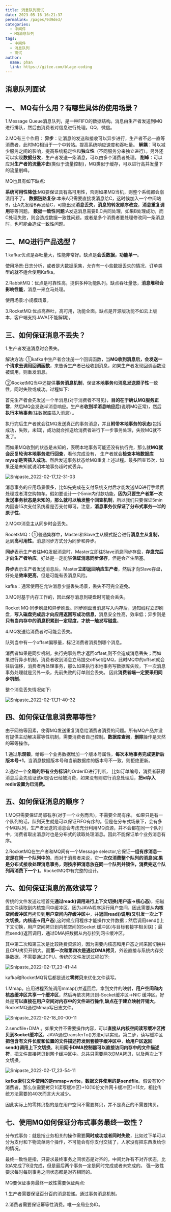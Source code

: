```yaml
---
title: 消息队列面试
date: 2023-05-16 16:21:37
permalink: /pages/9d9de3/
categories:
  - 中间件
  - MQ消息队列
tags:
  - 中间件
  - 消息队列
  - 面试
author: 
  name: phan
  link: https://gitee.com/blage-coding
---
```

## 消息队列面试

## 一、 MQ有什么用？有哪些具体的使用场景？

1.Message Queue消息队列，是一种FIFO的数据结构。消息由生产者发送到MQ进行排队，然后由消费者对信息进行处理。QQ，微信。

2.MQ有三个作用：
**异步**：让消息的发送和接收可以异步进行，生产者不必一直等消费者，此时MQ相当于一个中转站。提高系统响应速度和吞吐量。
**解耦**：可以减少服务之间的影响，提高系统稳定性和**独立性**（不同服务分来独立进行）。另外还可以实现**数据分发**，生产者发送一条消息，可以由多个消费者处理。
**削峰**：可以应对**生产者的流量冲击**(类似于流量控制)，MQ类似于缓存，可以进行高并发量下的流量削峰。

MQ也具有如下缺点:

**系统可用性降低**:MQ要保证具有高可用性，否则如果MQ当机，则整个系统都会崩溃用不了。
**数据链路复杂**:本来A只需要直接发消息给C，这时候加入一个中间站B，让A先发给B再发给C，可能出现**消息丢失**，**消息的转发顺序改变**，**消息重复调用**等等问题。
**数据一致性问题**:A发送消息需要B,C共同处理，如果B处理成功，而C处理失败，则会造成数据一致性问题。或者是多个消费者要处理修改同一条消息时，也可能会造成一致性问题。

## 二、MQ进行产品选型？

1.kafka:优点是吞吐量大，性能非常好。缺点是**会丢数据，功能单一**。

使用场景:日志分析，或者是大数据采集，允许有一小些数据丢失的情况，订单类型的就不适合使用Kafka。

2.RabbitMQ：优点是可靠性高，提供多种功能队列。缺点吞吐量低，**消息堆积会影响性能**，消息一来立马处理。

使用场景:小规模场景。

3.RocketMQ:优点高吞吐，高可用，功能全面。缺点是开源版功能不如云上版本，客户端支持JAVA(不能解耦)。

## 三、如何保证消息不丢失？

1.生产者发送消息时会丢失。

解决方法: ①kafka中生产者会注册一个回调函数，当**MQ收到消息后，会发送一个请求去调用回调函数**，来告诉生产者已经收到消息，如果生产者发现回调函数没被调用，则重发消息。

②RocketMQ当中还提供**事务消息机制**，保证**本地事务**和**消息发送原子性**一致性，同时失败或成功。过程如下:

首先生产者会先发送一个半消息(对于消费者不可见)，**目的在于确认MQ服务正常**，然后MQ会发送半消息响应。生产者**收到半消息响应后**(说明MQ正常)，然后**执行本地事务**(往数据库插入消息) 。

执行完后生产者就会往MQ发送真正的事务消息，并且**附带本地事务的状态**(包括成功，失败，未知)，成功就会推送给消费者进行下一步事务处理，失败MQ就不发了。

而如果MQ收到的状态是未知的，表明本地事务可能还没有执行完，那么就**MQ就会反复轮询本地事务进行回查**，看他完成没有， 生产者就会**检查本地数据库mysql是否插入成功**。然后发送事务状态给MQ重复上述过程。最多回查15次，如果还是未知就说明本地事务超时就丢弃。

![Snipaste_2022-02-17_12-31-03](https://cdn.staticaly.com/gh/blage-coding/picx-images-hosting@master/20230516/a7b00da1aaf04c5698bc26b955ca8223.s3xiryd4csg.webp)

消息事务的应用场景很多，比如先完成在支付系统支付后才能发送MQ进行手续费处理或者清空购物车。假如要设计一个5min内付款功能，**因为只要生产者第一次发送事务状态是未知的，那么就可以触发整个回查机制**，所以我们只要保证5min内回查15次支付系统看是否支付即可。注意，**消息事务仅保证了分布式事务一半的原子性**。

2.MQ中消息主从同步时会丢失。

RocetkMQ：①普通集群中，Master和Slave主从模式配合进行**消息主从复制**，达到**高可用性**。消息同步方式分为同步和异步。

**同步**表示生产者往MQ发起消息时，Master立即往Slave消息同步存盘，**存盘完后才向生产者响应**。好处是一定能够**保证消息同步保存**，但是会产生阻塞。

**异步**表示生产者发送消息后，Master**立即返回响应生产者**，然后才向Slave存盘，好处是**效率更高**，但是可能有丢消息风险。

kafka：通常使用在允许消息少量丢失场景，丢失不可完全避免。

3.MQ时基于内存工作的，因此保存消息到硬盘时可能会丢失。

Rocket MQ:同步刷盘和异步刷盘。同步刷盘当消息写入内存后，通知线程立即刷盘，**写入磁盘完成后才向应用返回写成功信息**，消息安全性高，效率低；异步则是**只有当内存中的消息积累到一定程度，才统一触发写磁盘**。

4.MQ发送给消费者时可能会丢失。

队列当中有一个offset偏移量，标记消费者消费到哪个消息。

消费者如果是同步机制，执行完事务后才返回offset,则不会造成消息丢失；而如果进行异步机制，消费者收到消息立马提交offset给MQ，此时MQ中的offset就会往后偏移，消费者再处理事务，那么如果执行本地事务写数据库失败，下一次消息事务处理就是另外一条，先前失败的订单则会丢失。 因此**消费者端一定要采用同步机制**。

整个消息丢失情况如下:

![Snipaste_2022-02-17_11-40-32](https://cdn.staticaly.com/gh/blage-coding/picx-images-hosting@master/20230516/4f575bf9ff3148b98a3b3555604afe0c.1e7iqbiqyjnk.webp)

## 四、如何保证信息消费幂等性?

由于网络等因素，使得MQ发送重复消息给消费者消费的问题。所有MQ产品并没有提供主动解决幂等性机制，需要消费者自己控制。**数据库查询**，**删除**操作是天然的幂等操作。

1.通过**乐观锁**，给每一个业务数据增加一个版本号属性，**每次本地事务完成更新后版本号+1**，当消息数据版本号和当前数据库的版本号不一致，则拒绝更新。

2.通过一个**全局的带有业务标识**的OrderID进行判断， 比如订单编号，消费者获得消息后会先验证该id是否已经被消费，如果没有则进行消息处理后，**把id存入redis设置为已消费。**

## 五、如何保证消息的顺序？

1.MQ只需要保证局部有序(对于一个业务而言)，不需要全局有序。 如果只是有一个队列的话，队列天生就是可以保证FIFO有序的。但是在分布式场景下，会有多个MQ队列，生产者发送的消息会考虑充分利用MQ资源，并不会都在同一个队列中，消费者取出消息时也是分布式的读取处理消息。因此不能保证单个业务消息有序。

2.RocketMQ在生产者和MQ间有一个Message selector,它保证**一组有序消息一定是在同一个队列中的**。而对于消费者来说，它**一次仅消费整个队列的消息(如果是分布式接收处理消息事务，则按序把消息放在同一个队列并锁住，消费完这个队列再消费下一个 )**。RocketMQ中有完整的设计。

## 六、如何保证消息的高效读写？

传统的文件发送过程首先**通过read()调用进行上下文切换(用户态->核心态)**，把磁盘文件读取到内核空间中缓冲区，因为JAVA程序运行用户空间，因此需要从**内核空间缓冲区**再拷贝到**用户空间内存缓冲区**中，并**返回read()调用(又引发一次上下文切换，内核态->用户态**),这时候应用程序才能操作文件数据；然后调用send()上下文切换，用户空间拷贝到内核空间的Socket 缓冲区(与目标套接字相关联)；最后send()返回调用，通过DMA把数据从内存拉到网卡缓冲区。

其中第二次和第三次是比较耗费资源的，因为需要内核态和用户态之间来回切换并且CPU拷贝开销大。而**第一次和第四次是通过DMA拷贝**，外设直接与系统内存交换数据，不需要通过CPU。传统的文件发送过程如下:

![Snipaste_2022-02-17_23-41-44](https://cdn.staticaly.com/gh/blage-coding/picx-images-hosting@master/20230516/3d3ba60d4ff64731b565748e4d00b3f7.1b9v9hkjcy80.webp)

kafka和RocketMQ背后都是通过**零拷贝**来优化文件读写。

1.Mmap。应用进程系统调用mmap()并返回后，拿到文件的映射，**用户空间和内核态缓冲区共享一个缓冲区**，然后再依次拷贝到-Socket缓冲区->NIC 缓冲区。好处是**可以直接在用户空间对内存中的文件进行操作,缺点在于建立映射开销大**。RocketMQ通过Mmap写日志文件。

![Snipaste_2022-02-18_00-00-11](https://cdn.staticaly.com/gh/blage-coding/picx-images-hosting@master/20230516/e1554ae5a8da436db23760fcc43bbab7.41hwog13qzy0.webp)

2.sendfile+DMA 。如果文件不需要操作内容，可以**直接从内核空间读写缓冲区拷贝到Socket缓冲区**，JAVA通过transferTo()方法可以实现。第二步，读写缓冲区**把包含有文件长度和位置的文件描述符发到套接字缓冲区中**，**给用户区返回send()调用上下文切换**。利用**网卡DMA控制器可以直接访问内存中的文件描述符**，把文件直接拷贝到网卡缓冲区中。总共只需要两次DMA拷贝，以及两次上下文切换。

![Snipaste_2022-02-17_23-54-11](https://cdn.staticaly.com/gh/blage-coding/picx-images-hosting@master/20230516/78794f55c4da4e6090006b8165342f47.3fkf8oj60ci0.webp)

**kafka索引文件使用的是mmap+write，数据文件使用的是sendfile**。假设有10个消费者，那么仅需要拷贝1(读写缓冲区)+10(10份文件网卡缓冲区)=11次，相比传统方法需要的40次而言大大减少。

因此实际上的零拷贝指的是在用户空间不需要拷贝，并不是真正的不需要拷贝。

## 七、使用MQ如何保证分布式事务最终一致性？

分布式事务：就是指业务相关的操作需要**同时成功或者同时失败**，比如过下单可以分为支付和下物流单两个操作，不可能会有你支付交钱了，人家没有把东西发给你的情况。

最终一致性是指，只要求最终事务之间状态是对齐的，中间允许有不对齐状态，比如A完成了B没完成，但是最后两个事务一定是同时完成或者未完成的。
强一致性要求每时每刻事务之间状态都是对齐相同的。

MQ要保证事务最终一致性需要保证两点:

1.生产者需要保证百分百的消息投递。通过事务消息机制。

2.消费者需要保证幂等性消费。唯一全局业务ID。